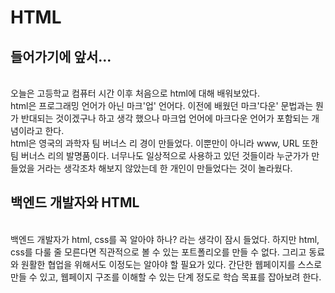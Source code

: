 # HTML

## 들어가기에 앞서...
\
오늘은 고등학교 컴퓨터 시간 이후 처음으로 html에 대해 배워보았다.\
html은 프로그래밍 언어가 아닌 마크'업' 언어다. 이전에 배웠던 마크'다운' 문법과는 뭔가 반대되는 것이겠구나 하고 생각 했으나 마크업 언어에 마크다운 언어가 포함되는 개념이라고 한다.\
html은 영국의 과학자 팀 버너스 리 경이 만들었다. 이뿐만이 아니라 www, URL 또한 팀 버너스 리의 발명품이다. 너무나도 일상적으로 사용하고 있던 것들이라 누군가가 만들었을 거라는 생각조차 해보지 않았는데 한 개인이 만들었다는 것이 놀라웠다.

## 백엔드 개발자와 HTML
\
백엔드 개발자가 html, css를 꼭 알아야 하나? 라는 생각이 잠시 들었다. 하지만 html, css를 다룰 줄 모른다면 직관적으로 볼 수 있는 포트폴리오를 만들 수 없다. 그리고 동료와 원활한 협업을 위해서도 이정도는 알아야 할 필요가 있다. 간단한 웹페이지를 스스로 만들 수 있고, 웹페이지 구조를 이해할 수 있는 단계 정도로 학습 목표를 잡아보려 한다.